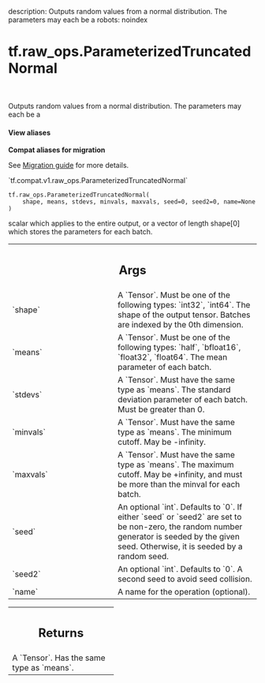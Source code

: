description: Outputs random values from a normal distribution. The parameters may each be a
robots: noindex

# tf.raw_ops.ParameterizedTruncatedNormal

<!-- Insert buttons and diff -->

<table class="tfo-notebook-buttons tfo-api nocontent" align="left">

</table>



Outputs random values from a normal distribution. The parameters may each be a

<section class="expandable">
  <h4 class="showalways">View aliases</h4>
  <p>
<b>Compat aliases for migration</b>
<p>See
<a href="https://www.tensorflow.org/guide/migrate">Migration guide</a> for
more details.</p>
<p>`tf.compat.v1.raw_ops.ParameterizedTruncatedNormal`</p>
</p>
</section>

<pre class="devsite-click-to-copy prettyprint lang-py tfo-signature-link">
<code>tf.raw_ops.ParameterizedTruncatedNormal(
    shape, means, stdevs, minvals, maxvals, seed=0, seed2=0, name=None
)
</code></pre>



<!-- Placeholder for "Used in" -->

scalar which applies to the entire output, or a vector of length shape[0] which
stores the parameters for each batch.

<!-- Tabular view -->
 <table class="responsive fixed orange">
<colgroup><col width="214px"><col></colgroup>
<tr><th colspan="2"><h2 class="add-link">Args</h2></th></tr>

<tr>
<td>
`shape`
</td>
<td>
A `Tensor`. Must be one of the following types: `int32`, `int64`.
The shape of the output tensor. Batches are indexed by the 0th dimension.
</td>
</tr><tr>
<td>
`means`
</td>
<td>
A `Tensor`. Must be one of the following types: `half`, `bfloat16`, `float32`, `float64`.
The mean parameter of each batch.
</td>
</tr><tr>
<td>
`stdevs`
</td>
<td>
A `Tensor`. Must have the same type as `means`.
The standard deviation parameter of each batch. Must be greater than 0.
</td>
</tr><tr>
<td>
`minvals`
</td>
<td>
A `Tensor`. Must have the same type as `means`.
The minimum cutoff. May be -infinity.
</td>
</tr><tr>
<td>
`maxvals`
</td>
<td>
A `Tensor`. Must have the same type as `means`.
The maximum cutoff. May be +infinity, and must be more than the minval
for each batch.
</td>
</tr><tr>
<td>
`seed`
</td>
<td>
An optional `int`. Defaults to `0`.
If either `seed` or `seed2` are set to be non-zero, the random number
generator is seeded by the given seed.  Otherwise, it is seeded by a
random seed.
</td>
</tr><tr>
<td>
`seed2`
</td>
<td>
An optional `int`. Defaults to `0`.
A second seed to avoid seed collision.
</td>
</tr><tr>
<td>
`name`
</td>
<td>
A name for the operation (optional).
</td>
</tr>
</table>



<!-- Tabular view -->
 <table class="responsive fixed orange">
<colgroup><col width="214px"><col></colgroup>
<tr><th colspan="2"><h2 class="add-link">Returns</h2></th></tr>
<tr class="alt">
<td colspan="2">
A `Tensor`. Has the same type as `means`.
</td>
</tr>

</table>

